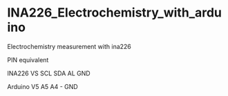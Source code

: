 # INA226_Electrochemistry_with_arduino
Electrochemistry measurement with ina226 

PIN equivalent

INA226 VS SCL SDA AL GND 

Arduino V5 A5 A4 - GND
